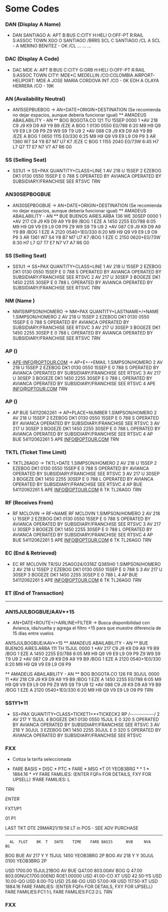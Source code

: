 # Some Codes

### DAN (Display A Name)

  - DAN SANTIAGO
    A: APT B:BUS C:CITY H:HELI O:OFF-PT R:RAIL S:ASSOC TOWN
    XGO O SANTIAGO                                      /BRRS
    SCL C SANTIAGO                                      /CL
        A SCL - A MERINO BENITEZ      - OK              /CL
    ...
    ...
    ...

### DAC (Display A Code)

  - DAC MDE
    A: APT B:BUS C:CITY G:GRB H:HELI O:OFF-PT R:RAIL S:ASSOC TOWN
    CITY:
      MDE*C MEDELLIN                /CO:COLOMBIA
    AIRPORT-HELIPORT:
      MDE A JOSE MARIA CORDOVA INT  /CO     -  0K
      EOH A OLAYA HERRERA           /CO     - 19K

### AN (Availability Neutral)

  - AN15SEPBUEBOG -> AN+DATE+ORIGIN+DESTINATION (Se recomienda no dejar espacios, aunque debería funcionar igual)
  ** AMADEUS ABAILABILITY - AN ** BOG BOGOTA.CO              121 TU 15SEP 0000
  1   *AV  218  C9 J9 K9 D9 A9 Y9 B9 /EZE A BOG 1  0130  0550 E0/788       6:20
                M9 H9 Q9 V9 E9 L9 O9 P9 Z9 W9 S9 T9 U9
  2   *AV  088  C9 J9 K9 D9 A9 Y9 B9 /EZE A BOG 1  0650  1115 E0/330       6:25
                M9 H9 Q9 V9 E9 L9 O9 P9
  3   AR  1360  W7 S4 Y8 B7 M7 U7 K7 /EZE C BOG 1  1155  2040 E0/73W       6:45
                H7 L7 Q7 T7 E7 N7 V7 A7 R6 G0

### SS (Selling Seat)

  - SS1U1 -> SS+PAX QUANTITY+CLASS+LINE
  1   AV  218  U  15SEP 2 EZEBOG  DK1 0130  0550  15SEP E 0 788 S
      OPERATED BY AVIANCA
      OPERATED BY SUBSIDIARY/FRANCHISE
      SEE RTSVC
  *TRN*  

### AN30SEPBOGBUE

 - AN30SEPBOGBUE -> AN+DATE+ORIGIN+DESTINATION (Se recomienda no dejar espacios, aunque debería funcionar igual)
  ** AMADEUS ABAILABILITY - AN ** BUE BUENOS AIRES.ARBA       136 WE 30SEP 0000
  1   *AV  217  C9 J9 K9 D9 A9 Y9 B9 /BOG 1 EZE A  1450  2255 E0/788       6:05
                M9 H9 Q9 V9 E9 L9 O9 P9 Z9 W9 S9 T9 U9
  2   *AV  087  C9 J9 K9 D9 A9 Y9 B9 /BOG 1 EZE A  2120  0540+1E0/330       6:20
                M9 H9 Q9 V9 E9 L9 O9 P9
  3   AR  1361  W7 S4 Y8 B7 M7 U7 K7 /BOG 1 EZE C  2150  0620+E0/73W       6:30
                H7 L7 Q7 T7 E7 N7 V7 A7 R6 G0

### SS (Selling Seat)

  - SS1U1 -> SS+PAX QUANTITY+CLASS+LINE
  1   AV  218  U  15SEP 2 EZEBOG  DK1 0130  0550  15SEP E 0 788 S
      OPERATED BY AVIANCA
      OPERATED BY SUBSIDIARY/FRANCHISE
      SEE RTSVC
  2   AV  217  U  30SEP 3 BOGEZE  DK1 1450  2255  30SEP E 0 788 L
      OPERATED BY AVIANCA
      OPERATED BY SUBSIDIARY/FRANCHISE
      SEE RTSVC
  *TRN*

### NM (Name )

  - NM1SIMPSON/HOMERO -> NM+PAX QUANTITY+LASTNAME+/+NAME
  1.SIMPSON/HOMERO
  2   AV  218  U  15SEP 2 EZEBOG  DK1 0130  0550  15SEP E 0 788 S
      OPERATED BY AVIANCA
      OPERATED BY SUBSIDIARY/FRANCHISE
      SEE RTSVC
  3   AV  217  U  30SEP 3 BOGEZE  DK1 1450  2255  30SEP E 0 788 L
      OPERATED BY AVIANCA
      OPERATED BY SUBSIDIARY/FRANCHISE
      SEE RTSVC
  *TRN*

### AP ()

  - APE-INFO@OPTOUR.COM -> AP+E+-+EMAIL
  1.SIMPSON/HOMERO
  2   AV  218  U  15SEP 2 EZEBOG  DK1 0130  0550  15SEP E 0 788 S
      OPERATED BY AVIANCA
      OPERATED BY SUBSIDIARY/FRANCHISE
      SEE RTSVC
  3   AV  217  U  30SEP 3 BOGEZE  DK1 1450  2255  30SEP E 0 788 L
      OPERATED BY AVIANCA
      OPERATED BY SUBSIDIARY/FRANCHISE
      SEE RTSVC
  4   APE INFO@OPTOUR.COM
  *TRN*
  
### AP ()

  - AP BUE 54112062261 -> AP+PLACE+NUMBER
  1.SIMPSON/HOMERO
  2   AV  218  U  15SEP 2 EZEBOG  DK1 0130  0550  15SEP E 0 788 S
      OPERATED BY AVIANCA
      OPERATED BY SUBSIDIARY/FRANCHISE
      SEE RTSVC
  3   AV  217  U  30SEP 3 BOGEZE  DK1 1450  2255  30SEP E 0 788 L
      OPERATED BY AVIANCA
      OPERATED BY SUBSIDIARY/FRANCHISE
      SEE RTSVC
  4   AP BUE 54112062261
  5   APE INFO@OPTOUR.COM
  *TRN*

### TKTL (Ticket Time Limit)

  - TKTL26AGO -> TKTL+DATE
  1.SIMPSON/HOMERO
  2   AV  218  U  15SEP 2 EZEBOG  DK1 0130  0550  15SEP E 0 788 S
      OPERATED BY AVIANCA
      OPERATED BY SUBSIDIARY/FRANCHISE
      SEE RTSVC
  3   AV  217  U  30SEP 3 BOGEZE  DK1 1450  2255  30SEP E 0 788 L
      OPERATED BY AVIANCA
      OPERATED BY SUBSIDIARY/FRANCHISE
      SEE RTSVC
  4   AP BUE 54112062261
  5   APE INFO@OPTOUR.COM
  6   TK TL26AGO
  *TRN*

### RF (Receives From)

  - RF MCLOVIN -> RF+NAME
  RF MCLOVIN
  1.SIMPSON/HOMERO
  2   AV  218  U  15SEP 2 EZEBOG  DK1 0130  0550  15SEP E 0 788 S
      OPERATED BY AVIANCA
      OPERATED BY SUBSIDIARY/FRANCHISE
      SEE RTSVC
  3   AV  217  U  30SEP 3 BOGEZE  DK1 1450  2255  30SEP E 0 788 L
      OPERATED BY AVIANCA
      OPERATED BY SUBSIDIARY/FRANCHISE
      SEE RTSVC
  4   AP BUE 54112062261
  5   APE INFO@OPTOUR.COM
  6   TK TL26AGO
  *TRN*

### EC (End & Retrieved)
  - EC
  RF MCLOVIN                      TR/SU   25AGO24/0318Z    Q385H0
  1.SIMPSON/HOMERO
  2   AV  218  U  15SEP 2 EZEBOG  DK1 0130  0550  15SEP E 0 788 S
  3   AV  217  U  30SEP 3 BOGEZE  DK1 1450  2255  30SEP E 0 788 L
  4   AP BUE 54112062261
  5   APE INFO@OPTOUR.COM
  6   TK TL26AGO
  *TRN*

### ET (End of Transaction)

---

### AN15JULBOGBUE/AAV*+15
  - AN+DATE+ROUTE+/+AIRLINE+FILTER -> Busca disponibilidad con Avianca, ida/vuelta y agrega el filtro +15 para que muestre diferencia de 15 días entre vuelos
  
  AN15JULBOGBUE/AAV*+15
  ** AMADEUS ABAILABILITY - AN ** BUE BUENOS AIRES.ARBA       111 TH 15JUL 0000
  1   *AV  217  C9 J9 K9 D9 A9 Y9 B9 /BOG 1 EZE A  1450  2255 E0/788       6:05
                M9 H9 Q9 V9 E9 L9 O9 P9 Z9 W9 S9 T9 U9
  2   *AV  087  C9 J9 K9 D9 A9 Y9 B9 /BOG 1 EZE A  2120  0540+1E0/330      6:20
                M9 H9 Q9 V9 E9 L9 O9 P9
  
  ** AMADEUS ABAILABILITY - AN ** BOG BOGOTA.CO               126 FR 30JUL 0000
  11  *AV  218  C9 J9 K9 D9 A9 Y9 B9 /BOG 1 EZE A  1450  2255 E0/788       6:05
                M9 H9 Q9 V9 E9 L9 O9 P9 Z9 W9 S9 T9 U9
  12  *AV  088  C9 J9 K9 D9 A9 Y9 B9 /BOG 1 EZE A  2120  0540+1E0/330      6:20
                M9 H9 Q9 V9 E9 L9 O9 P9
  *TRN*

### SS1Y1*11
  - SS+PAX QUANTITY+CLASS+TICKET1+*+TICKECK2
  RP /------------/
  2   AV  217  Y  15JUL 4 BOGEZE  DK1 0130  0550  15JUL E 0 320 S
      OPERATED BY AVIANCA
      OPERATED BY SUBSIDIARY/FRANCHISE
      SEE RTSVC
  3   AV  218  Y  30JUL 3 EZEBOG  DK1 1450  2255  30JUL E 0 320 S
      OPERATED BY AVIANCA
      OPERATED BY SUBSIDIARY/FRANCHISE
      SEE RTSVC

### FXX 
  - Cotiza la tarifa seleccionada
  *  FARE BASIS  * DISC  * PTC   *   FARE<USD> * MSG  *T
  01 YEOB3BRG    *       * 1     *    1884.16  *      *Y
  FARE FAMILIES:  (ENTER  FQFn FOR DETAILS, FXY FOR UPSELL)
  *1*FARE FAMILIES: L

  *TRN*

_ENTER_

FXT1/P1

01 P1

LAST TKT DTE 29MAR21/19:56 LT in POS  -   SEE ADV PURCHASE
- - - - - - - - - - - - - - - - - - - - - - - - - - - - - - - - - -
      AL  FLGT    BK  T   DATE    TIME    FARE BASIS      NVB     NVA     BG
  BOG
  BUE AV   217    Y   Y   15JUL   1450    YEOB3BRG                       2P
  BOG AV   218    Y   Y   30JUL   0100    YEOB3BRG                       2P

USD   1700.00       15JUL21BOG  AV  BUE Q47.00  803.00AV  BOG Q
                    47.00 803.00NUC1700.00END ROE1.00000
USD     41.00-CO    XT  USD 42.50-YS  USD 10.00-QO  USD 8.00-TQ
USD     25.66-DG    USD 57.00-XR
USD    117.50-XT
USD   1884.16
FARE FAMILIES:    (ENTER FQFn FOR DETAILS, FXY FOR UPSELL)
FARE FAMILIES:FC1:1:L
FARE FAMILIES:FC2:2:L
*TRN*


### FXX 